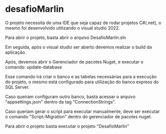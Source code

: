 # desafioMarlin
O projeto necessita de uma IDE que seja capaz de rodar projetos C#(.net), o mesmo foi desenvolvido utilizando o visual studio 2022.

Para abrir o projeto, basta abrir o arquivo DesafioMarlin.sln

Em seguida, após o visual studio ser aberto devemos realizar o build da aplicação.

Após, devemos abrir o Gerenciador de pacotes Nuget, e executar o comando: update-database

Esse comando irá criar o banco e as tabelas necessárias para a execução do projeto, o mesmo está configurado para utilização do banco express do SQL Server.

Caso queiram configuram outro banco, basta acessar o arquivo "appsettings.json" dentro da tag "ConnectionStrings".

Caso queriam gerar o script para executar manualmente, deve ser executar o comando "Script-Migration" dentro do gerenciador de pacotes nuget.

Para abrir o projeto basta executar o projeto "DesafioMarlin"
